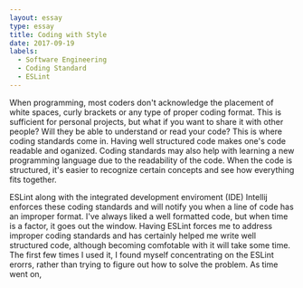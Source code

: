 ```yaml
---
layout: essay
type: essay
title: Coding with Style
date: 2017-09-19
labels:
  - Software Engineering
  - Coding Standard
  - ESLint
---
```



When programming, most coders don't acknowledge the placement of white spaces, curly brackets or any type of proper coding format. This is sufficient for personal projects, but what if you want to share it with other people? Will they be able to understand or read your code? This is where coding standards come in. Having well structured code makes one's code readable and oganized. Coding standards may also help with learning a new programming language due to the readability of the code. When the code is structured, it's easier to recognize certain concepts and see how everything fits together. 


ESLint along with the integrated development enviroment (IDE) Intellij enforces these coding standards and will notify you when a line of code has an improper format. I've always liked a well formatted code, but when time is a factor, it goes out the window. Having ESLint forces me to address improper coding standards and has certainly helped me write well structured code, although becoming comfotable with it will take some time. The first few times I used it, I found myself concentrating on the ESLint erorrs, rather than trying to figure out how to solve the problem. As time went on, 
